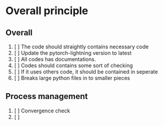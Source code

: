 # Overall principle

## Overall
1. [ ] The code should straightly contains necessary code
2. [ ] Update the pytorch-lightning version to latest 
3. [ ] All codes has documentations. 
4. [ ] Codes should contains some sort of checking 
5. [ ] If it uses others code, it should be contained in seperate 
6. [ ] Breaks large python files in to smaller pieces


## Process management
1. [ ] Convergence check
2. [ ] 